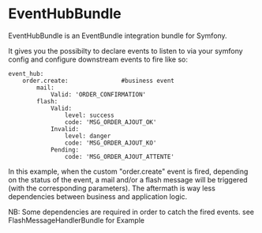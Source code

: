 EventHubBundle
===================


EventHubBundle is an EventBundle integration bundle for Symfony.

It gives you the possibilty to declare events to listen to via your symfony config and configure downstream events to fire like so:

    event_hub:
	    order.create:               #business event
	        mail:                   
	            Valid: 'ORDER_CONFIRMATION'
	        flash:                  
	            Valid:
	                level: success
	                code: 'MSG_ORDER_AJOUT_OK'
	            Invalid:
	                level: danger
	                code: 'MSG_ORDER_AJOUT_KO'
	            Pending:
	                code: 'MSG_ORDER_AJOUT_ATTENTE'

In this example, when the custom "order.create" event is fired, depending on the status of the event, a mail and/or a flash message will be triggered (with the corresponding parameters). The aftermath is way less dependencies between business and application logic.

 NB: Some dependencies are required in order to catch the fired events. see FlashMessageHandlerBundle for Example

